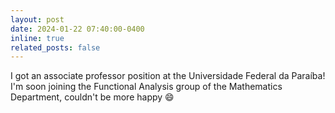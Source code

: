 ```yaml
---
layout: post
date: 2024-01-22 07:40:00-0400
inline: true
related_posts: false
---
```


I got an associate professor position at the Universidade Federal da Paraíba! I'm soon joining the Functional Analysis group of the Mathematics Department, couldn't be more happy :smile:
